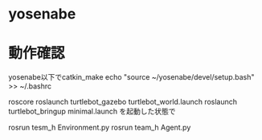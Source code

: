 # yosenabe

# 動作確認
yosenabe以下でcatkin_make
echo "source ~/yosenabe/devel/setup.bash" >> ~/.bashrc 

roscore
roslaunch turtlebot_gazebo turtlebot_world.launch 
roslaunch turtlebot_bringup minimal.launch 
を起動した状態で

rosrun tesm_h Environment.py
rosrun team_h Agent.py